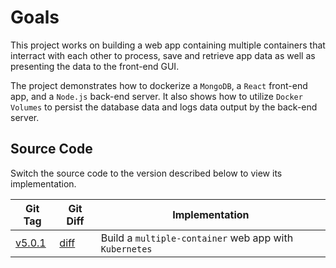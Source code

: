 # Goals

This project works on building a web app containing multiple containers that interract with each other to process, save and retrieve app data as well as presenting the data to the front-end GUI.

The project demonstrates how to dockerize a `MongoDB`, a `React` front-end app, and a `Node.js` back-end server. It also shows how to utilize `Docker Volumes` to persist the database data and logs data output by the back-end server.

## Source Code

Switch the source code to the version described below to view its implementation.

| Git Tag | Git Diff | Implementation |
|---------|----------|----------------|
| [v5.0.1](https://github.com/TranXuanHoang/Containerization/releases/tag/v5.0.1) | [diff](https://github.com/TranXuanHoang/Containerization/compare/v5.0.0...v5.0.1) | Build a `multiple-container` web app with `Kubernetes` |
